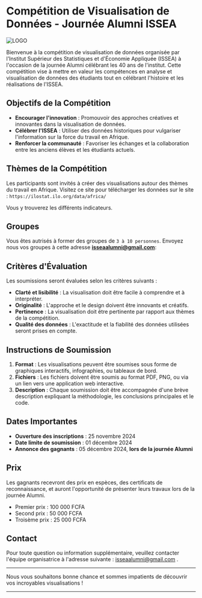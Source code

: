 # Compétition de Visualisation de Données - Journée Alumni ISSEA


![LOGO](https://issea-cemac.org/issea/themes/issea/assets/images/logo.png)


Bienvenue à la compétition de visualisation de données organisée par l'Institut Supérieur des Statistiques et d'Économie Appliquée (ISSEA) à l'occasion de la journée Alumni célébrant les 40 ans de l'institut. Cette compétition vise à mettre en valeur les compétences en analyse et visualisation de données des étudiants tout en célébrant l'histoire et les réalisations de l'ISSEA.

## Objectifs de la Compétition

- **Encourager l'innovation** : Promouvoir des approches créatives et innovantes dans la visualisation de données.
- **Célébrer l'ISSEA** : Utiliser des données historiques pour vulgariser l'information sur la force du travail en Afrique.
- **Renforcer la communauté** : Favoriser les échanges et la collaboration entre les anciens élèves et les étudiants actuels.

## Thèmes de la Compétition

Les participants sont invités à créer des visualisations autour des thèmes du travail en Afrique. Visitez ce site pour télécharger les données sur le site :
`https://ilostat.ilo.org/data/africa/`

Vous y trouverez les différents indicateurs.

## Groupes

Vous êtes autrisés à former des groupes de `3 à 10 personnes`. Envoyez nous vos groupes à cette adresse **isseaalumni@gmail.com**: 

## Critères d'Évaluation

Les soumissions seront évaluées selon les critères suivants :
- **Clarté et lisibilité** : La visualisation doit être facile à comprendre et à interpréter.
- **Originalité** : L'approche et le design doivent être innovants et créatifs.
- **Pertinence** : La visualisation doit être pertinente par rapport aux thèmes de la compétition.
- **Qualité des données** : L'exactitude et la fiabilité des données utilisées seront prises en compte.

## Instructions de Soumission

1. **Format** : Les visualisations peuvent être soumises sous forme de graphiques interactifs, infographies, ou tableaux de bord.
2. **Fichiers** : Les fichiers doivent être soumis au format PDF, PNG, ou via un lien vers une application web interactive.
3. **Description** : Chaque soumission doit être accompagnée d'une brève description expliquant la méthodologie, les conclusions principales et le code.

## Dates Importantes

- **Ouverture des inscriptions** : 25 novembre 2024
- **Date limite de soumission** : 01 décembre 2024
- **Annonce des gagnants** : 05 décembre 2024, **lors de la journée Alumni**

## Prix

Les gagnants recevront des prix en espèces, des certificats de reconnaissance, et auront l'opportunité de présenter leurs travaux lors de la journée Alumni.
- Premier prix : 100 000 FCFA
- Second prix : 50 000 FCFA
- Troisème prix : 25 000 FCFA

## Contact

Pour toute question ou information supplémentaire, veuillez contacter l'équipe organisatrice à l'adresse suivante : isseaalumni@gmail.com .

---

Nous vous souhaitons bonne chance et sommes impatients de découvrir vos incroyables visualisations !

---

